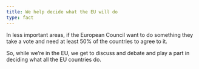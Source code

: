 ```yaml
---
title: We help decide what the EU will do
type: fact
---
```


In less important areas, if the European Council want to do something they take a vote and need at least 50% of the countries to agree to it. 

So, while we’re in the EU, we get to discuss and debate and play a part in deciding what all the EU countries do.
